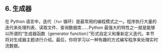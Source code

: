 

## 6. 生成器

在 Python 语言中，迭代（`for` 循环）是最常用的编程模式之一。程序执行大量的迭代来处理列表、读取文件、查询数据库......Python 最强大的特性之一就是能够以所谓的“生成器函数（generator function）”形式自定义和重新定义迭代。本节将对生成器主题进行介绍。最后，你将学习以一种有趣的方式编写程序来处理实时流数据。

